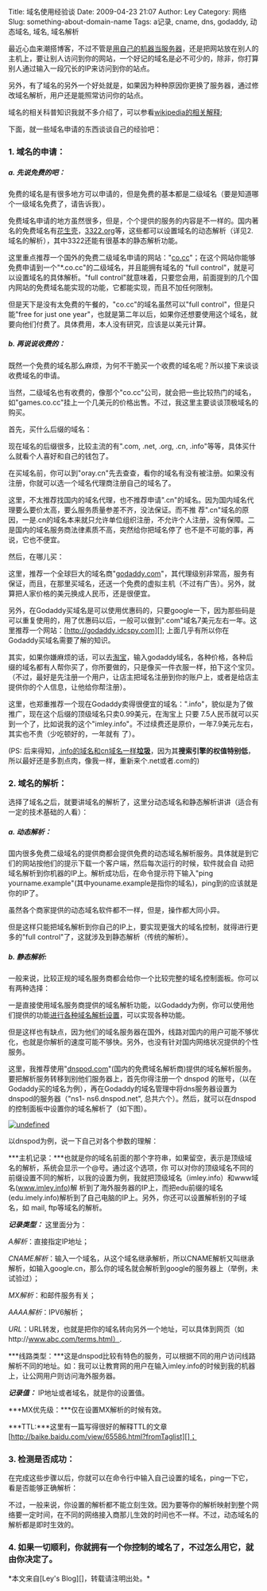 Title: 域名使用经验谈
Date: 2009-04-23 21:07
Author: Ley
Category: 网络
Slug: something-about-domain-name
Tags: a记录, cname, dns, godaddy, 动态域名, 域名, 域名解析

最近心血来潮搭博客，不过不管是[用自己的机器当服务器][]，还是把网站放在别人的主机上，要让别人访问到你的网站，一个好记的域名是必不可少的，除非，你打算别人通过输入一段冗长的IP来访问到你的站点。

另外，有了域名的另外一个好处就是，如果因为种种原因你更换了服务器，通过修改域名解析，用户还是能照常访问你的站点。

域名的相关科普知识我就不多介绍了，可以参看[wikipedia的相关解释][];

下面，就一些域名申请的东西谈谈自己的经验吧：

### 1. 域名的申请：

</p>

##### a. 先说免费的吧：

</p>
免费的域名是有很多地方可以申请的，但是免费的基本都是二级域名（要是知道哪个一级域名免费了，请告诉我）。

免费域名申请的地方虽然很多，但是，个个提供的服务的内容是不一样的。国内著名的免费域名有[花生壳][]，[3322.org][]等，这些都可以设置域名的动态解析（详见2.
域名的解析），其中3322还能有很基本的静态解析功能。

这里重点推荐一个国外的免费二级域名申请的网站："[co.cc][]"；在这个网站你能够免费申请到一个"\*.co.cc"的二级域名，并且能拥有域名的
"full control"，就是可以设置域名的具体解析。"full
control"就意味着，只要您会用，前面提到的几个国内网站的免费域名能实现的功能，它都能实现，而且不加任何限制。

但是天下是没有太免费的午餐的，"co.cc"的域名虽然可以"full
control"，但是只能"free for just one
year"，也就是第二年以后，如果你还想要使用这个域名，就要向他们付费了。具体费用，本人没有研究，应该是以美元计算。<!--more-->

##### b. 再说说收费的：

</p>
既然一个免费的域名那么麻烦，为何不干脆买一个收费的域名呢？所以接下来谈谈收费域名的申请。

当然，二级域名也有收费的，像那个"co.cc"公司，就会把一些比较热门的域名，如"games.co.cc"挂上一个几美元的价格出售。不过，我这里主要谈谈顶极域名的购买。

首先，买什么后缀的域名：

现在域名的后缀很多，比较主流的有".com, .net, .org, .cn,
.info"等等，具体买什么就看个人喜好和自己的钱包了。

在买域名前，你可以到"oray.cn"先去查查，看你的域名有没有被注册。如果没有注册，你就可以选一个域名代理商注册自己的域名了。

这里，不太推荐找国内的域名代理，也不推荐申请".cn"的域名。因为国内域名代理要么要价太高，要么服务质量参差不齐，没法保证。而不推
荐".cn"域名的原因，一是.cn的域名本来就只允许单位组织注册，不允许个人注册，没有保障。二是国内的域名服务商法律素质不高，突然给你把域名停了
也不是不可能的事，再说，它也不便宜。

然后，在哪儿买：

这里，推荐一个全球巨大的域名商"[godaddy.com][]"，其代理级别非常高，服务有保证，而且，在那里买域名，还送一个免费的虚拟主机（不过有广告）。另外，就算把人家价格的美元换成人民币，还是很便宜。

另外，在Godaddy买域名是可以使用优惠码的，只要google一下，因为那些码是可以重复使用的，用了优惠码以后，一般可以做到".com"域名7美元左右一年。这里推荐一个网站：[http://godaddy.idcspy.com][];
上面几乎有所以你在Godaddy买域名需要了解的知识。

其实，如果你嫌麻烦的话，可以去[淘宝][]，输入godaddy域名，各种价格，各种后缀的域名都有人帮你买了，你所要做的，只是像买一件衣服一样，拍下这个宝贝。（不过，最好是先注册一个用户，让店主把域名注册到你的账户上，或者是给店主提供你的个人信息，让他给你帮注册）。

这里，也郑重推荐一个现在Godaddy卖得很便宜的域名：".info"，貌似是为了做推广，现在这个后缀的顶级域名只卖0.99美元，在淘宝上
只要
7.5人民币就可以买到一个了，比如说我的这个"imley.info"。不过续费还是原价，一年7.9美元左右，其实也不贵（少吃顿好的，一年就有
了）。

(PS:
后来得知，[.info的域名和cn域名一样**垃圾**][]，因为其**搜索引擎的权值特别低**，所以最好还是多割点肉，像我一样，重新来个.net或者.com的)

### 2. 域名的解析：

</p>
选择了域名之后，就要讲域名的解析了，这里分动态域名和静态解析讲讲（适合有一定的技术基础的人看）：

##### a. 动态解析：

</p>
国内很多免费二级域名的提供商都会提供免费的动态域名解析服务。具体就是到它们的网站按他们的提示下载一个客户端，然后每次运行的时候，软件就会自
动把域名解析到你机器的IP上。解析成功后，在命令提示符下输入"ping
yourname.example"(其中youname.example是指你的域名)，ping到的应该就是你的IP了。

虽然各个商家提供的动态域名软件都不一样，但是，操作都大同小异。

但是这样只能把域名解析到你自己的IP上，要实现更强大的域名控制，就得进行更多的"full
control"了，这就涉及到静态解析（传统的解析）。

##### b. 静态解析:

</p>
一般来说，比较正规的域名服务商都会给你一个比较完整的域名控制面板。你可以有两种选择：

一是直接使用域名服务商提供的域名解析功能，以Godaddy为例，你可以使用他们提供的功能[进行各种域名解析设置][]，可以实现各种功能。

但是这样也有缺点，因为他们的域名服务器在国外，线路对国内的用户可能不够优化，也就是你解析的速度可能不够快。另外，也没有针对国内网络状况提供的个性服务。

这里，我推荐使用"[dnspod.com][]"(国内的免费域名解析商)提供的域名解析服务。要把解析服务转移到别他们服务器上，首先你得注册一个
dnspod
的账号，（以在Godaddy买的域名为例），再在Godaddy的域名管理中将dns服务器设置为dnspod的服务器（"ns1-
ns6.dnspod.net",
总共六个）。然后，就可以在dnspod的控制面板中设置你的域名解析了（如下图）。

<a href="http://edu.imley.net/wp-content/uploads/2009/04/cpature2.jpg">![undefined][]

</a>

以dnspod为例，说一下自己对各个参数的理解：

***主机记录：***也就是你的域名前面的那个字符串，如果留空，表示是顶级域名的解析，系统会显示一个@号。通过这个选项，你
可以对你的顶级域名不同的前缀设置不同的解析，以我的设置为例，我就把顶级域名（imley.info）和www域名(www.imley.info)解
析到了海外服务器的IP上，而把edu前缀的域名(edu.imely.info)解析到了自己电脑的IP上。另外，你还可以设置解析别的子域名，如
mail, ftp等域名的解析。

***记录类型：*** 这里面分为：

*A解析*：直接指定IP地址；

*CNAME解析*：输入一个域名，从这个域名继承解析，所以CNAME解析又叫继承解析，如输入google.cn，那么你的域名就会解析到google的服务器上（举例，未试验过）；

*MX解析*：和邮件服务有关；

*AAAA解析*：IPV6解析；

*URL*：URL转发，也就是把你的域名转向另外一个地址，可以具体到网页（如http://www.abc.com/terms.html）.

***线路类型：***这是dnspod比较有特色的服务，可以根据不同的用户访问线路解析不同的地址。如：我可以让教育网的用户在输入imley.info的时候到我的机器上，让公网用户则访问海外服务器。

***记录值：*** IP地址或者域名，就是你的设置值。

***MX优先级：***仅在设置MX解析的时候有效。

***TTL:***这里有一篇写得很好的解释TTL的文章[http://baike.baidu.com/view/65586.html?fromTaglist][]；

### 3. 检测是否成功：

</p>
在完成这些步骤以后，你就可以在命令行中输入自己设置的域名，ping一下它，看是否能够正确解析：

不过，一般来说，你设置的解析都不能立刻生效。因为要等你的解析映射到整个网络要一定时间，在不同的网络接入商那儿生效的时间也不一样。不过，动态域名的解析都是即时生效的。

### 4. 如果一切顺利，你就拥有一个你控制的域名了，不过怎么用它，就由你决定了。

</p>
*本文来自[Ley's Blog][]，转载请注明出处。*

  [用自己的机器当服务器]: http://phpnow.org/
  [wikipedia的相关解释]: http://zh.wikIPedia.org/wiki/域名
  [花生壳]: http://www.oray.cn/
  [3322.org]: http://www.3322.org
  [co.cc]: http://co.cc
  [godaddy.com]: http://godaddy.com
  [http://godaddy.idcspy.com]: http://godaddy.idcspy.com
  [淘宝]: http://www.taobao.com
  [.info的域名和cn域名一样**垃圾**]: http://seo.g2soft.net/2008/09/08/domain-choice.html
    "网站之域名选择"
  [进行各种域名解析设置]: http://godaddy.idcspy.com/godaddy/domain
  [dnspod.com]: http://dnspod.com
  [undefined]: http://lh5.ggpht.com/_R9Ztc0cXeZc/SfBmNU9vLsI/AAAAAAAAACk/IchXbW6k39I/s512/cpature2.jpg
  [http://baike.baidu.com/view/65586.html?fromTaglist]: http://baike.baidu.com/view/65586.html?fromTaglist
  [Ley's Blog]: http://imley.net "Ley's Blog"
